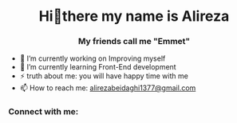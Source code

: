 <h1 align="center">Hi👋there my name is Alireza </h1>
<h3 align="center">My friends call me "Emmet" </h3>

- 🔭 I’m currently working on Improving myself
- 🌱 I’m currently learning Front-End development
-  ⚡ truth about me: you will have happy time with me 
- 📫 How to reach me: alirezabeidaghi1377@gmail.com


<h3 align="left">Connect with me:</h3>

